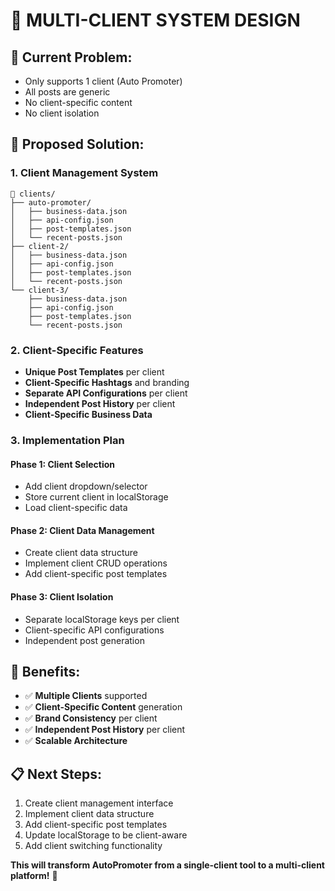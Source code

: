 # 🏢 **MULTI-CLIENT SYSTEM DESIGN**

## 🎯 **Current Problem:**
- Only supports 1 client (Auto Promoter)
- All posts are generic
- No client-specific content
- No client isolation

## 🚀 **Proposed Solution:**

### **1. Client Management System**
```
📁 clients/
├── auto-promoter/
│   ├── business-data.json
│   ├── api-config.json
│   ├── post-templates.json
│   └── recent-posts.json
├── client-2/
│   ├── business-data.json
│   ├── api-config.json
│   ├── post-templates.json
│   └── recent-posts.json
└── client-3/
    ├── business-data.json
    ├── api-config.json
    ├── post-templates.json
    └── recent-posts.json
```

### **2. Client-Specific Features**
- **Unique Post Templates** per client
- **Client-Specific Hashtags** and branding
- **Separate API Configurations** per client
- **Independent Post History** per client
- **Client-Specific Business Data**

### **3. Implementation Plan**

#### **Phase 1: Client Selection**
- Add client dropdown/selector
- Store current client in localStorage
- Load client-specific data

#### **Phase 2: Client Data Management**
- Create client data structure
- Implement client CRUD operations
- Add client-specific post templates

#### **Phase 3: Client Isolation**
- Separate localStorage keys per client
- Client-specific API configurations
- Independent post generation

## 🎯 **Benefits:**
- ✅ **Multiple Clients** supported
- ✅ **Client-Specific Content** generation
- ✅ **Brand Consistency** per client
- ✅ **Independent Post History** per client
- ✅ **Scalable Architecture**

## 📋 **Next Steps:**
1. Create client management interface
2. Implement client data structure
3. Add client-specific post templates
4. Update localStorage to be client-aware
5. Add client switching functionality

**This will transform AutoPromoter from a single-client tool to a multi-client platform!** 🚀
